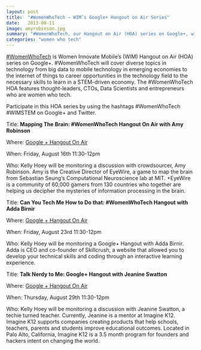```yaml
---
layout: post
title:  "#WomenWhoTech – WIM’s Google+ Hangout on Air Series"
date:   2013-08-11
image: amyrobinson.jpg
summary: "#WomenWhoTech, our Hangout on Air (HOA) series on Google+, will cover diverse topics in technology from big data to mobile technology in emerging economies to the internet of things to career opportunities in the technology field to the necessary skills to learn in a STEM-driven economy."
categories: "women who tech"
---
```


[\#WomenWhoTech](https://plus.google.com/u/0/events) is Women Innovate Mobile’s (WIM) Hangout on Air (HOA) series on Google+. \#WomenWhoTech will cover diverse topics in technology from big data to mobile technology in emerging economies to the internet of things to career opportunities in the technology field to the necessary skills to learn in a STEM-driven economy. The \#WomenWhoTech HOA features thought-leaders, CTOs, Data Scientists and entrepreneurs who are women who tech.



Participate in this HOA series by using the hashtags #WomenWhoTech #WIMSTEM on Google+ and Twitter.



Title: **Mapping The Brain: #WomenWhoTech Hangout On Air with Amy Robinson**



Where: [Google + Hangout On Air](https://plus.google.com/u/0/events/cl4c5kb2uk98r84i1n3go3e7728)



When: Friday, August 16th 11:30-12pm



Who: Kelly Hoey will be monitoring a discussion with crowdsourcer, Amy Robinson. Amy is the Creative Director of EyeWire, a game to map the brain from Sebastian Seung‘s Computational Neuroscience lab at MIT. +EyeWire is a community of 60,000 gamers from 130 countries who together are helping us decipher the mysteries of information processing in the brain.





Title: **Can You Tech Me How to Do that: #WomenWhoTech Hangout with Adda Birnir**



Where: [Google + Hangout On Air](https://plus.google.com/u/0/events/cpqmuf1i82eosqiepd0q32p7t1k)



When: Friday, August 23rd 11:30-12pm



Who: Kelly Hoey will be monitoring a Google+ Hangout with Adda Birnir. Adda is CEO and co-founder of Skillcrush,  a website that allowed you to develop your technical skills and coding through an interactive learning experience.





Title: **Talk Nerdy to Me: Google+ Hangout with Jeanine Swatton**



Where: [Google + Hangout On Air](https://plus.google.com/u/0/events/ceph0no05emo3jjm0kvjhrfasvo)



When: Thursday, August 29th 11:30-12pm



Who: Kelly Hoey will be monitoring a discussion with Jeanine Swatton, a techie turned teacher. Currently, Jeanine is a mentor at Imagine K12. Imagine K12 supports companies creating products that help schools, teachers, parents and students improve educational outcomes. Located in Palo Alto, California, Imagine K12 is a 3.5 month program for founders and hackers intent on changing the world.


